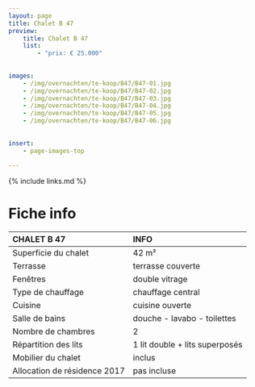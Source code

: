 ```yaml
---
layout: page
title: Chalet B 47
preview: 
    title: Chalet B 47
    list:
        - "prix: € 25.000"
        
        
images:
    - /img/overnachten/te-koop/B47/B47-01.jpg
    - /img/overnachten/te-koop/B47/B47-02.jpg
    - /img/overnachten/te-koop/B47/B47-03.jpg
    - /img/overnachten/te-koop/B47/B47-04.jpg
    - /img/overnachten/te-koop/B47/B47-05.jpg
    - /img/overnachten/te-koop/B47/B47-06.jpg
    
    
insert:
    - page-images-top
    
---
```


{% include links.md %}



# Fiche info  

CHALET B 47                 | INFO        | 
:---------------------------|:------------|
Superficie du chalet        |42 m²
Terrasse                    |terrasse couverte  
Fenêtres                    |double vitrage
Type de chauffage           |chauffage central
Cuisine                     |cuisine ouverte
Salle de bains              |douche - lavabo - toilettes
Nombre de chambres          |2
Répartition des lits        |1 lit double + lits superposés
Mobilier du chalet          |inclus
Allocation de résidence 2017|pas incluse